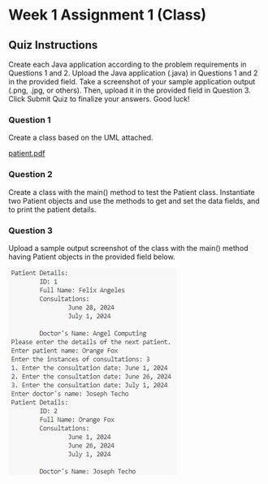 # Week 1 Assignment 1 (Class)

## Quiz Instructions

Create each Java application according to the problem requirements in Questions 1 and 2. Upload the Java application (.java) in Questions 1 and 2 in the provided field. Take a screenshot of your sample application output (.png, .jpg, or others). Then, upload it in the provided field in Question 3. Click Submit Quiz to finalize your answers. Good luck!

### Question 1

Create a class based on the UML attached. 

[patient.pdf](./docs/patient.pdf)

### Question 2

Create a class with the main() method to test the Patient class. Instantiate two Patient objects and use the methods to get and set the data fields, and to print the patient details.

### Question 3

Upload a sample output screenshot of the class with the main() method having Patient objects in the provided field below.

![Sample Output](./docs/sample-output.png)
